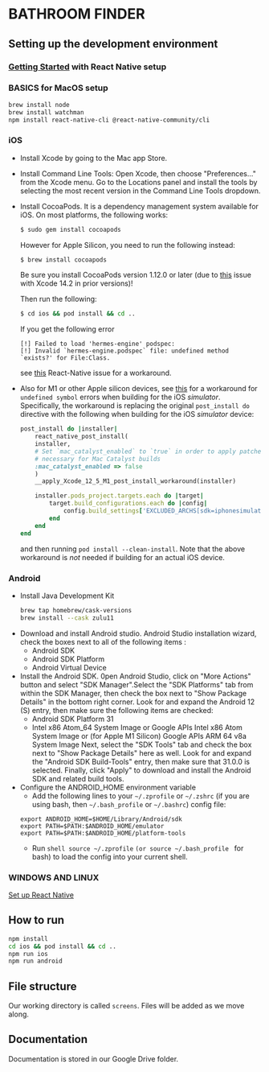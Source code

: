 # BATHROOM FINDER

## Setting up the development environment

### [Getting Started](https://reactnative.dev/docs/environment-setup) with React Native setup

### BASICS for MacOS setup
``` sh
brew install node
brew install watchman
npm install react-native-cli @react-native-community/cli
```
### iOS
- Install Xcode by going to the Mac app Store.
- Install Command Line Tools: Open Xcode, then choose "Preferences..." from the Xcode menu. Go to the Locations panel and install the tools by selecting the most recent version in the Command Line Tools dropdown.
- Install CocoaPods. It is a dependency management system available for iOS. On most platforms, the following works:
    ```sh
    $ sudo gem install cocoapods
    ```
    However for Apple Silicon, you need to run the following instead:
    ```sh
    $ brew install cocoapods
    ```
    Be sure you install CocoaPods version 1.12.0 or later (due to [this](https://github.com/CocoaPods/CocoaPods/issues/11402#issuecomment-1379702414) issue with Xcode 14.2 in prior versions)! 
    
    Then run the following:
    ```sh
    $ cd ios && pod install && cd ..
    ```
    If you get the following error
    ```
    [!] Failed to load 'hermes-engine' podspec: 
    [!] Invalid `hermes-engine.podspec` file: undefined method `exists?' for File:Class.
    ```
    see [this](https://github.com/facebook/react-native/issues/35807) React-Native issue for a workaround.
- Also for M1 or other Apple silicon devices, see [this](https://stackoverflow.com/questions/71933392/react-native-ios-undefined-symbols-for-architecture-x86-64) for a workaround for `undefined symbol` errors when building for the iOS _simulator_. Specifically, the workaround is replacing the original `post_install do` directive with the following when building for the iOS _simulator_ device:
    ```ruby
    post_install do |installer|
        react_native_post_install(
        installer,
        # Set `mac_catalyst_enabled` to `true` in order to apply patches
        # necessary for Mac Catalyst builds
        :mac_catalyst_enabled => false
        )
        __apply_Xcode_12_5_M1_post_install_workaround(installer)

        installer.pods_project.targets.each do |target|
            target.build_configurations.each do |config|
                config.build_settings['EXCLUDED_ARCHS[sdk=iphonesimulator*]'] = "arm64"
            end
        end
    end
    ```
    and then running `pod install --clean-install`. Note that the above workaround is _not_ needed if building for an actual iOS device.

### Android
- Install Java Development Kit
    ``` sh
    brew tap homebrew/cask-versions
    brew install --cask zulu11
    ```
- Download and install Android studio. Android Studio installation wizard, check the boxes next to all of the following items :
    - Android SDK
    - Android SDK Platform
    - Android Virtual Device
- Install the Android SDK. 0pen Android Studio, click on "More Actions" button and select "SDK Manager".Select the "SDK Platforms" tab from within the SDK Manager, then check the box next to "Show Package Details" in the bottom right corner. Look for and expand the Android 12 (S) entry, then make sure the following items are checked:
    - Android SDK Platform 31
    - Intel x86 Atom_64 System Image or Google APIs Intel x86 Atom System Image or (for Apple M1 Silicon) Google APIs ARM 64 v8a System Image
Next, select the "SDK Tools" tab and check the box next to "Show Package Details" here as well. Look for and expand the "Android SDK Build-Tools" entry, then make sure that 31.0.0 is selected. Finally, click "Apply" to download and install the Android SDK and related build tools.
- Configure the ANDROID_HOME environment variable
    - Add the following lines to your `~/.zprofile` or `~/.zshrc` (if you are using bash, then `~/.bash_profile` or `~/.bashrc`) config file:
    ``` shell
    export ANDROID_HOME=$HOME/Library/Android/sdk
    export PATH=$PATH:$ANDROID_HOME/emulator
    export PATH=$PATH:$ANDROID_HOME/platform-tools
    ```
    - Run ``` shell source ~/.zprofile ``` `(or source ~/.bash_profile ` for bash) to load the config into your current shell.

### WINDOWS AND LINUX
[Set up React Native](https://reactnative.dev/docs/environment-setup)


## How to run 
``` sh
npm install 
cd ios && pod install && cd ..
npm run ios
npm run android
```

## File structure
Our working directory is called `screens`. Files will be added as we move along.

## Documentation
Documentation is stored in our Google Drive folder.